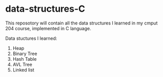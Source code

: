 # data-structures-C
This reposotory will contain all the data structures I learned in my cmput 204 course, implemented in C language.

Data stuctures I learned:
1. Heap
2. Binary Tree
3. Hash Table
4. AVL Tree
5. Linked list
